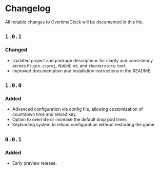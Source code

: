 # Changelog

All notable changes to OvertimeClock will be documented in this file.

## `1.0.1`
### Changed
- Updated project and package descriptions for clarity and consistency across `Plugin.csproj`, `README.md`, and `thunderstore.toml`.
- Improved documentation and installation instructions in the README.

## `1.0.0`
### Added
- Advanced configuration via config file, allowing customization of countdown time and reload key.
- Option to override or increase the default drop pod timer.
- Keybinding system to reload configuration without restarting the game.

## `0.0.1`
### Added
- Early preview release.
